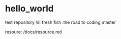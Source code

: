 # hello_world
test repository
hi! fresh fish .the road to coding master


resoure: /docs/resource.md
